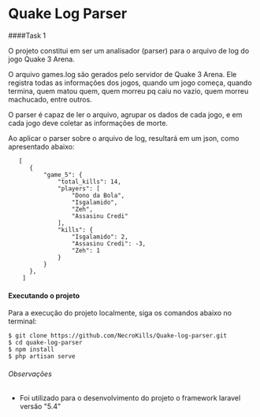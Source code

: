 # Quake Log Parser

####Task 1

O projeto constitui em ser um analisador (parser) para o arquivo de log do jogo Quake 3 Arena.

O arquivo games.log são gerados pelo servidor de Quake 3 Arena. Ele registra todas as informações dos jogos, quando um jogo começa, quando termina, quem matou quem, quem morreu pq caiu no vazio, quem morreu machucado, entre outros.

O parser é capaz de ler o arquivo, agrupar os dados de cada jogo, e em cada jogo deve coletar as informações de morte.

Ao aplicar o parser sobre o arquivo de log, resultará em um json, como apresentado abaixo:

       [
          {
              "game_5": {
                  "total_kills": 14,
                  "players": [
                      "Dono da Bola",
                      "Isgalamido",
                      "Zeh",
                      "Assasinu Credi"
                  ],
                  "kills": {
                      "Isgalamido": 2,
                      "Assasinu Credi": -3,
                      "Zeh": 1
                  }
              }
          },
        ]

#### Executando o projeto

Para a execução do projeto localmente, siga os comandos abaixo no terminal:

    $ git clone https://github.com/NecroKills/Quake-log-parser.git
    $ cd quake-log-parser
    $ npm install
    $ php artisan serve

###### Observações

- Foi utilizado para o desenvolvimento do projeto o framework laravel versão "5.4"
